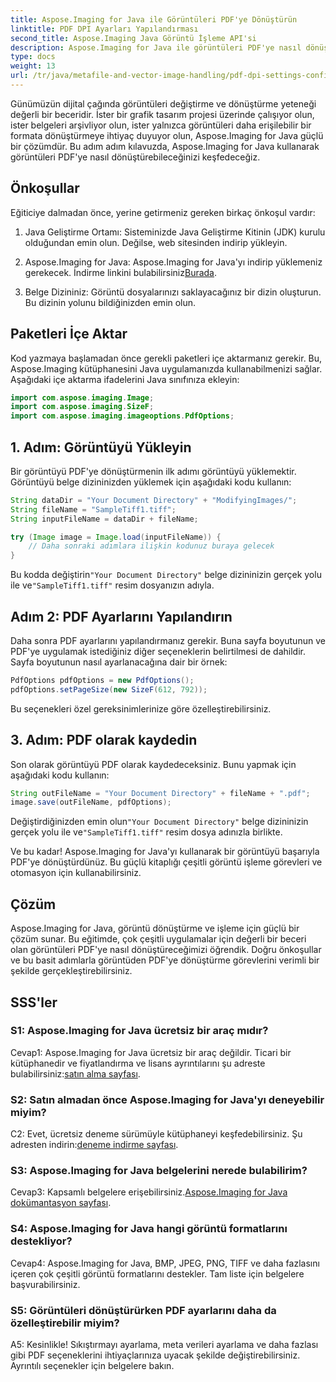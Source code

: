 ```yaml
---
title: Aspose.Imaging for Java ile Görüntüleri PDF'ye Dönüştürün
linktitle: PDF DPI Ayarları Yapılandırması
second_title: Aspose.Imaging Java Görüntü İşleme API'si
description: Aspose.Imaging for Java ile görüntüleri PDF'ye nasıl dönüştüreceğinizi öğrenin. Etkili görüntü işleme için adım adım kılavuz.
type: docs
weight: 13
url: /tr/java/metafile-and-vector-image-handling/pdf-dpi-settings-configuration/
---
```

Günümüzün dijital çağında görüntüleri değiştirme ve dönüştürme yeteneği değerli bir beceridir. İster bir grafik tasarım projesi üzerinde çalışıyor olun, ister belgeleri arşivliyor olun, ister yalnızca görüntüleri daha erişilebilir bir formata dönüştürmeye ihtiyaç duyuyor olun, Aspose.Imaging for Java güçlü bir çözümdür. Bu adım adım kılavuzda, Aspose.Imaging for Java kullanarak görüntüleri PDF'ye nasıl dönüştürebileceğinizi keşfedeceğiz.

## Önkoşullar

Eğiticiye dalmadan önce, yerine getirmeniz gereken birkaç önkoşul vardır:

1. Java Geliştirme Ortamı: Sisteminizde Java Geliştirme Kitinin (JDK) kurulu olduğundan emin olun. Değilse, web sitesinden indirip yükleyin.

2.  Aspose.Imaging for Java: Aspose.Imaging for Java'yı indirip yüklemeniz gerekecek. İndirme linkini bulabilirsiniz[Burada](https://releases.aspose.com/imaging/java/).

3. Belge Dizininiz: Görüntü dosyalarınızı saklayacağınız bir dizin oluşturun. Bu dizinin yolunu bildiğinizden emin olun.

## Paketleri İçe Aktar

Kod yazmaya başlamadan önce gerekli paketleri içe aktarmanız gerekir. Bu, Aspose.Imaging kütüphanesini Java uygulamanızda kullanabilmenizi sağlar. Aşağıdaki içe aktarma ifadelerini Java sınıfınıza ekleyin:

```java
import com.aspose.imaging.Image;
import com.aspose.imaging.SizeF;
import com.aspose.imaging.imageoptions.PdfOptions;
```

## 1. Adım: Görüntüyü Yükleyin

Bir görüntüyü PDF'ye dönüştürmenin ilk adımı görüntüyü yüklemektir. Görüntüyü belge dizininizden yüklemek için aşağıdaki kodu kullanın:

```java
String dataDir = "Your Document Directory" + "ModifyingImages/";
String fileName = "SampleTiff1.tiff";
String inputFileName = dataDir + fileName;

try (Image image = Image.load(inputFileName)) {
    // Daha sonraki adımlara ilişkin kodunuz buraya gelecek
}
```

 Bu kodda değiştirin`"Your Document Directory"` belge dizininizin gerçek yolu ile ve`"SampleTiff1.tiff"` resim dosyanızın adıyla.

## Adım 2: PDF Ayarlarını Yapılandırın

Daha sonra PDF ayarlarını yapılandırmanız gerekir. Buna sayfa boyutunun ve PDF'ye uygulamak istediğiniz diğer seçeneklerin belirtilmesi de dahildir. Sayfa boyutunun nasıl ayarlanacağına dair bir örnek:

```java
PdfOptions pdfOptions = new PdfOptions();
pdfOptions.setPageSize(new SizeF(612, 792));
```

Bu seçenekleri özel gereksinimlerinize göre özelleştirebilirsiniz.

## 3. Adım: PDF olarak kaydedin

Son olarak görüntüyü PDF olarak kaydedeceksiniz. Bunu yapmak için aşağıdaki kodu kullanın:

```java
String outFileName = "Your Document Directory" + fileName + ".pdf";
image.save(outFileName, pdfOptions);
```

 Değiştirdiğinizden emin olun`"Your Document Directory"` belge dizininizin gerçek yolu ile ve`"SampleTiff1.tiff"` resim dosya adınızla birlikte.

Ve bu kadar! Aspose.Imaging for Java'yı kullanarak bir görüntüyü başarıyla PDF'ye dönüştürdünüz. Bu güçlü kitaplığı çeşitli görüntü işleme görevleri ve otomasyon için kullanabilirsiniz.

## Çözüm

Aspose.Imaging for Java, görüntü dönüştürme ve işleme için güçlü bir çözüm sunar. Bu eğitimde, çok çeşitli uygulamalar için değerli bir beceri olan görüntüleri PDF'ye nasıl dönüştüreceğimizi öğrendik. Doğru önkoşullar ve bu basit adımlarla görüntüden PDF'ye dönüştürme görevlerini verimli bir şekilde gerçekleştirebilirsiniz.

## SSS'ler

### S1: Aspose.Imaging for Java ücretsiz bir araç mıdır?

Cevap1: Aspose.Imaging for Java ücretsiz bir araç değildir. Ticari bir kütüphanedir ve fiyatlandırma ve lisans ayrıntılarını şu adreste bulabilirsiniz:[satın alma sayfası](https://purchase.aspose.com/buy).

### S2: Satın almadan önce Aspose.Imaging for Java'yı deneyebilir miyim?

 C2: Evet, ücretsiz deneme sürümüyle kütüphaneyi keşfedebilirsiniz. Şu adresten indirin:[deneme indirme sayfası](https://releases.aspose.com/).

### S3: Aspose.Imaging for Java belgelerini nerede bulabilirim?

 Cevap3: Kapsamlı belgelere erişebilirsiniz.[Aspose.Imaging for Java dokümantasyon sayfası](https://reference.aspose.com/imaging/java/).

### S4: Aspose.Imaging for Java hangi görüntü formatlarını destekliyor?

Cevap4: Aspose.Imaging for Java, BMP, JPEG, PNG, TIFF ve daha fazlasını içeren çok çeşitli görüntü formatlarını destekler. Tam liste için belgelere başvurabilirsiniz.

### S5: Görüntüleri dönüştürürken PDF ayarlarını daha da özelleştirebilir miyim?

A5: Kesinlikle! Sıkıştırmayı ayarlama, meta verileri ayarlama ve daha fazlası gibi PDF seçeneklerini ihtiyaçlarınıza uyacak şekilde değiştirebilirsiniz. Ayrıntılı seçenekler için belgelere bakın.